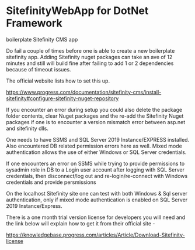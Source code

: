 # SitefinityWebApp for DotNet Framework

boilerplate Sitefinity CMS app

Do fail a couple of times before one is able to create a new boilerplate sitefinity app. 
Adding Sitefinity nuget packages can take an ave of 12 minutes and still will build fine 
after failing to add 1 or 2 dependencies because of timeout issues. 

The official website lists how to set this up. 

https://www.progress.com/documentation/sitefinity-cms/install-sitefinity#configure-sitefinity-nuget-repository

If you encounter an error during setup you could also delete the package folder 
contents, clear Nuget packages and the re-add the Sitefinity Nuget packages if 
one is to encounter a version mismatch error between asp.net and sitefinity dlls.

One needs to have SSMS and SQL Server 2019 Instance/EXPRESS installed. 
Also encountered DB related permission errors here as well. Mixed mode 
authentication allows the use of either Windows or SQL Server credentials. 

If one encounters an error on SSMS while trying to provide permissions to sysadmin 
role in DB to a Login user account after logging with SQL Server credentials, then 
disconnect/log out and re-login/re-connect with Windows credentials and provide
persmissions

On the localhost Sitefinity site one can test with both Windows & Sql server 
authentication, only if mixed mode authentication is enabled on SQL Server 2019 
Instance/Express. 



There is a one month trial version license for developers you will need and the link below 
will explain how to get it from their official site -

https://knowledgebase.progress.com/articles/Article/Download-Sitefinity-license 


